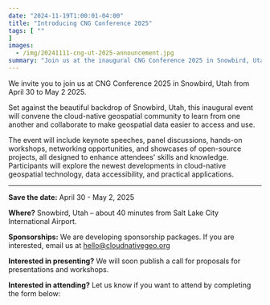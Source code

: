 ```yaml
---
date: "2024-11-19T1:00:01-04:00"
title: "Introducing CNG Conference 2025"
tags: [ ""
]
images:
  - /img/20241111-cng-ut-2025-announcement.jpg
summary: "Join us at the inaugural CNG Conference 2025 in Snowbird, Utah from April 30 to May 2 2025."
---
```


We invite you to join us at CNG Conference 2025 in Snowbird, Utah from April 30 to May 2 2025.

Set against the beautiful backdrop of Snowbird, Utah, this inaugural event will convene the cloud-native geospatial community to learn from one another and collaborate to make geospatial data easier to access and use.

The event will include keynote speeches, panel discussions, hands-on workshops, networking opportunities, and showcases of open-source projects, all designed to enhance attendees' skills and knowledge. Participants will explore the newest developments in cloud-native geospatial technology, data accessibility, and practical applications.

---

**Save the date:** April 30 - May 2, 2025

**Where?** Snowbird, Utah &ndash; about 40 minutes from Salt Lake City International Airport.

**Sponsorships:** We are developing sponsorship packages. If you are interested, email us at hello@cloudnativegeo.org

**Interested in presenting?** We will soon publish a call for proposals for presentations and workshops.

**Interested in attending?** Let us know if you want to attend by completing the form below:

<script charset="utf-8" type="text/javascript" src="//js.hsforms.net/forms/embed/v2.js"></script>
<script>
  hbspt.forms.create({
    portalId: "47016186",
    formId: "c91fc32b-7078-4f7b-993f-d026902be5f8"
  });
</script>
